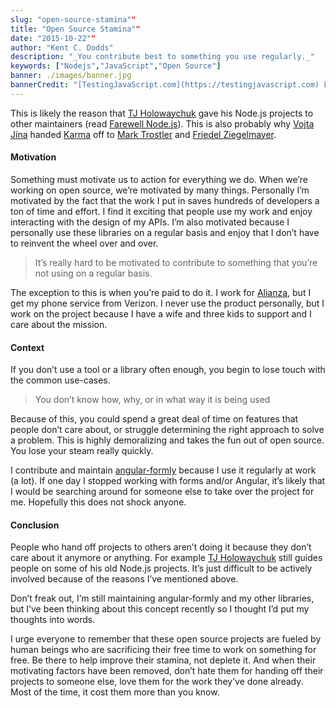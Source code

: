 ```yaml
---
slug: "open-source-stamina""
title: "Open Source Stamina""
date: "2015-10-22""
author: "Kent C. Dodds"
description: "_You contribute best to something you use regularly._"
keywords: ["Nodejs","JavaScript","Open Source"]
banner: ./images/banner.jpg
bannerCredit: "[TestingJavaScript.com](https://testingjavascript.com) Learn the smart, efficient way to test any JavaScript application."
---
```


This is likely the reason that
[TJ Holowaychuk](https://medium.com/u/bbb3c7ccb0a0) gave his Node.js projects to
other maintainers (read
[Farewell Node.js](https://medium.com/@tjholowaychuk/farewell-node-js-4ba9e7f3e52b#.pj5yx57zb)).
This is also probably why [Vojta Jína](https://medium.com/u/d265189b4f01) handed
[Karma](http://karma-runner.github.io/) off to
[Mark Trostler](https://medium.com/u/85bf364db998) and
[Friedel Ziegelmayer](https://medium.com/u/732a70d99f08).

#### Motivation

Something must motivate us to action for everything we do. When we’re working on
open source, we’re motivated by many things. Personally I’m motivated by the
fact that the work I put in saves hundreds of developers a ton of time and
effort. I find it exciting that people use my work and enjoy interacting with
the design of my APIs. I’m also motivated because I personally use these
libraries on a regular basis and enjoy that I don’t have to reinvent the wheel
over and over.

> It’s really hard to be motivated to contribute to something that you’re not
> using on a regular basis.

The exception to this is when you’re paid to do it. I work for
[Alianza](http://www.alianza.com/), but I get my phone service from Verizon. I
never use the product personally, but I work on the project because I have a
wife and three kids to support and I care about the mission.

#### Context

If you don’t use a tool or a library often enough, you begin to lose touch with
the common use-cases.

> You don’t know how, why, or in what way it is being used

Because of this, you could spend a great deal of time on features that people
don’t care about, or struggle determining the right approach to solve a problem.
This is highly demoralizing and takes the fun out of open source. You lose your
steam really quickly.

I contribute and maintain
[angular-formly](https://github.com/formly-js/angular-formly) because I use it
regularly at work (a lot). If one day I stopped working with forms and/or
Angular, it’s likely that I would be searching around for someone else to take
over the project for me. Hopefully this does not shock anyone.

#### Conclusion

People who hand off projects to others aren’t doing it because they don’t care
about it anymore or anything. For example
[TJ Holowaychuk](https://medium.com/u/bbb3c7ccb0a0) still guides people on some
of his old Node.js projects. It’s just difficult to be actively involved because
of the reasons I’ve mentioned above.

Don’t freak out, I’m still maintaining angular-formly and my other libraries,
but I’ve been thinking about this concept recently so I thought I’d put my
thoughts into words.

I urge everyone to remember that these open source projects are fueled by human
beings who are sacrificing their free time to work on something for free. Be
there to help improve their stamina, not deplete it. And when their motivating
factors have been removed, don’t hate them for handing off their projects to
someone else, love them for the work they’ve done already. Most of the time, it
cost them more than you know.

